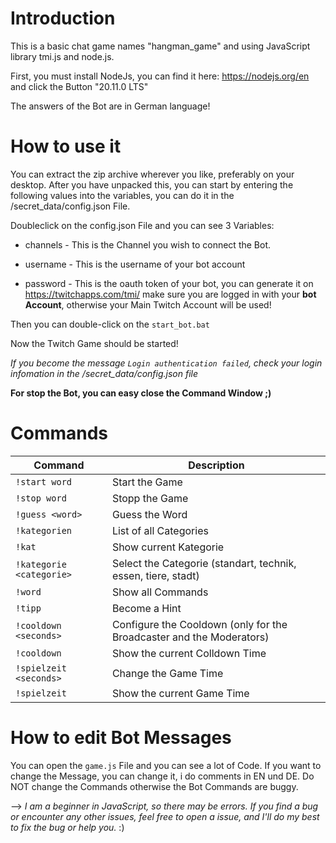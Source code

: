 # Introduction

This is a basic chat game names "hangman_game" and using JavaScript library tmi.js and node.js.


First, you must install NodeJs, you can find it here: https://nodejs.org/en and click the Button "20.11.0 LTS"

The answers of the Bot are in German language!


# How to use it


You can extract the zip archive wherever you like, preferably on your desktop. After you have unpacked this, you can start by entering the following values into the variables, you can do it in the /secret_data/config.json File. 

Doubleclick on the config.json File and you can see 3 Variables:

- channels - This is the Channel you wish to connect the Bot.

- username - This is the username of your bot account

- password - This is the oauth token of your bot, you can generate it on https://twitchapps.com/tmi/ make sure you are logged in with your **bot Account**, otherwise your Main Twitch Account will be used!


Then you can double-click on the `start_bot.bat`

Now the Twitch Game should be started!

*If you become the message `Login authentication failed`, check your login infomation in the /secret_data/config.json file*

**For stop the Bot, you can easy close the Command Window ;)**


# Commands

| Command | Description |
| --- | --- |
| `!start word` | Start the Game |
| `!stop word` | Stopp the Game |
| `!guess <word>` | Guess the Word |
| `!kategorien` | List of all Categories |
| `!kat` | Show current Kategorie |
| `!kategorie <categorie>` | Select the Categorie (standart, technik, essen, tiere, stadt) |
| `!word` | Show all Commands |
| `!tipp` | Become a Hint |
| `!cooldown <seconds>` | Configure the Cooldown (only for the Broadcaster and the Moderators) |
| `!cooldown` | Show the current Colldown Time |
| `!spielzeit <seconds>` | Change the Game Time |
| `!spielzeit` | Show the current Game Time |

# How to edit Bot Messages

You can open the `game.js` File and you can see a lot of Code. If you want to change the Message, you can change it, i do comments in EN und DE. Do NOT change the Commands otherwise the Bot Commands are buggy.

--> *I am a beginner in JavaScript, so there may be errors.
If you find a bug or encounter any other issues, feel free to open a issue, and I'll do my best to fix the bug or help you.* :)

